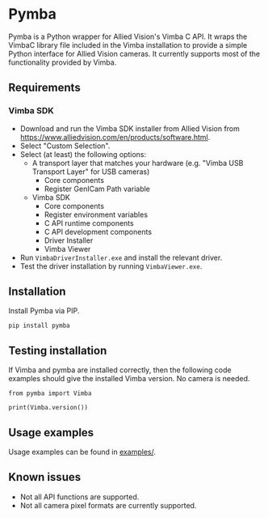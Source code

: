 # Pymba

Pymba is a Python wrapper for Allied Vision's Vimba C API. It wraps the VimbaC library file included in the Vimba installation to provide a simple Python interface for Allied Vision cameras. It currently supports most of the functionality provided by Vimba.

## Requirements

### Vimba SDK

* Download and run the Vimba SDK installer from Allied Vision from https://www.alliedvision.com/en/products/software.html.
* Select "Custom Selection".
* Select (at least) the following options:
  * A transport layer that matches your hardware (e.g. "Vimba USB Transport Layer" for USB cameras)
    * Core components
    * Register GenICam Path variable
  * Vimba SDK
    * Core components
    * Register environment variables
    * C API runtime components
    * C API development components
    * Driver Installer
    * Vimba Viewer
* Run `VimbaDriverInstaller.exe` and install the relevant driver.
* Test the driver installation by running `VimbaViewer.exe`.

## Installation

Install Pymba via PIP.

    pip install pymba

## Testing installation 

If Vimba and pymba are installed correctly, then the following code examples should give the installed Vimba version. No camera is needed.

    from pymba import Vimba
    
    print(Vimba.version())
    
## Usage examples
    
Usage examples can be found in [examples/](examples/).

## Known issues

* Not all API functions are supported.
* Not all camera pixel formats are currently supported.

